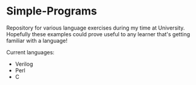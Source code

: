 # Simple-Programs

Repository for various language exercises during my time at University. 
Hopefully these examples could prove useful to any learner that's getting familiar with a language!

Current languages:
* Verilog
* Perl
* C
